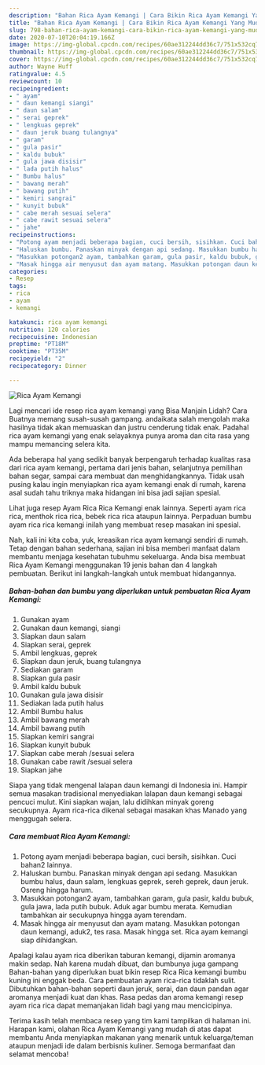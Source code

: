 ```yaml
---
description: "Bahan Rica Ayam Kemangi | Cara Bikin Rica Ayam Kemangi Yang Mudah Dan Praktis"
title: "Bahan Rica Ayam Kemangi | Cara Bikin Rica Ayam Kemangi Yang Mudah Dan Praktis"
slug: 798-bahan-rica-ayam-kemangi-cara-bikin-rica-ayam-kemangi-yang-mudah-dan-praktis
date: 2020-07-10T20:04:19.166Z
image: https://img-global.cpcdn.com/recipes/60ae312244dd36c7/751x532cq70/rica-ayam-kemangi-foto-resep-utama.jpg
thumbnail: https://img-global.cpcdn.com/recipes/60ae312244dd36c7/751x532cq70/rica-ayam-kemangi-foto-resep-utama.jpg
cover: https://img-global.cpcdn.com/recipes/60ae312244dd36c7/751x532cq70/rica-ayam-kemangi-foto-resep-utama.jpg
author: Wayne Huff
ratingvalue: 4.5
reviewcount: 10
recipeingredient:
- " ayam"
- " daun kemangi siangi"
- " daun salam"
- " serai geprek"
- " lengkuas geprek"
- " daun jeruk buang tulangnya"
- " garam"
- " gula pasir"
- " kaldu bubuk"
- " gula jawa disisir"
- " lada putih halus"
- " Bumbu halus"
- " bawang merah"
- " bawang putih"
- " kemiri sangrai"
- " kunyit bubuk"
- " cabe merah sesuai selera"
- " cabe rawit sesuai selera"
- " jahe"
recipeinstructions:
- "Potong ayam menjadi beberapa bagian, cuci bersih, sisihkan. Cuci bahan2 lainnya."
- "Haluskan bumbu. Panaskan minyak dengan api sedang. Masukkan bumbu halus, daun salam, lengkuas geprek, sereh geprek, daun jeruk. Osreng hingga harum."
- "Masukkan potongan2 ayam, tambahkan garam, gula pasir, kaldu bubuk, gula jawa, lada putih bubuk. Aduk agar bumbu merata. Kemudian tambahkan air secukupnya hingga ayam terendam."
- "Masak hingga air menyusut dan ayam matang. Masukkan potongan daun kemangi, aduk2, tes rasa. Masak hingga set. Rica ayam kemangi siap dihidangkan."
categories:
- Resep
tags:
- rica
- ayam
- kemangi

katakunci: rica ayam kemangi 
nutrition: 120 calories
recipecuisine: Indonesian
preptime: "PT18M"
cooktime: "PT35M"
recipeyield: "2"
recipecategory: Dinner

---
```



![Rica Ayam Kemangi](https://img-global.cpcdn.com/recipes/60ae312244dd36c7/751x532cq70/rica-ayam-kemangi-foto-resep-utama.jpg)

Lagi mencari ide resep rica ayam kemangi yang Bisa Manjain Lidah? Cara Buatnya memang susah-susah gampang. andaikata salah mengolah maka hasilnya tidak akan memuaskan dan justru cenderung tidak enak. Padahal rica ayam kemangi yang enak selayaknya punya aroma dan cita rasa yang mampu memancing selera kita.

Ada beberapa hal yang sedikit banyak berpengaruh terhadap kualitas rasa dari rica ayam kemangi, pertama dari jenis bahan, selanjutnya pemilihan bahan segar, sampai cara membuat dan menghidangkannya. Tidak usah pusing kalau ingin menyiapkan rica ayam kemangi enak di rumah, karena asal sudah tahu triknya maka hidangan ini bisa jadi sajian spesial.

Lihat juga resep Ayam Rica Rica Kemangi enak lainnya. Seperti ayam rica rica, menthok rica rica, bebek rica rica ataupun lainnya. Perpaduan bumbu ayam rica rica kemangi inilah yang membuat resep masakan ini spesial.


Nah, kali ini kita coba, yuk, kreasikan rica ayam kemangi sendiri di rumah. Tetap dengan bahan sederhana, sajian ini bisa memberi manfaat dalam membantu menjaga kesehatan tubuhmu sekeluarga. Anda bisa membuat Rica Ayam Kemangi menggunakan 19 jenis bahan dan 4 langkah pembuatan. Berikut ini langkah-langkah untuk membuat hidangannya.

<!--inarticleads1-->

##### Bahan-bahan dan bumbu yang diperlukan untuk pembuatan Rica Ayam Kemangi:

1. Gunakan  ayam
1. Gunakan  daun kemangi, siangi
1. Siapkan  daun salam
1. Siapkan  serai, geprek
1. Ambil  lengkuas, geprek
1. Siapkan  daun jeruk, buang tulangnya
1. Sediakan  garam
1. Siapkan  gula pasir
1. Ambil  kaldu bubuk
1. Gunakan  gula jawa disisir
1. Sediakan  lada putih halus
1. Ambil  Bumbu halus
1. Ambil  bawang merah
1. Ambil  bawang putih
1. Siapkan  kemiri sangrai
1. Siapkan  kunyit bubuk
1. Siapkan  cabe merah /sesuai selera
1. Gunakan  cabe rawit /sesuai selera
1. Siapkan  jahe


Siapa yang tidak mengenal lalapan daun kemangi di Indonesia ini. Hampir semua masakan tradisional menyediakan lalapan daun kemangi sebagai pencuci mulut. Kini siapkan wajan, lalu didihkan minyak goreng secukupnya. Ayam rica-rica dikenal sebagai masakan khas Manado yang menggugah selera. 

<!--inarticleads2-->

##### Cara membuat Rica Ayam Kemangi:

1. Potong ayam menjadi beberapa bagian, cuci bersih, sisihkan. Cuci bahan2 lainnya.
1. Haluskan bumbu. Panaskan minyak dengan api sedang. Masukkan bumbu halus, daun salam, lengkuas geprek, sereh geprek, daun jeruk. Osreng hingga harum.
1. Masukkan potongan2 ayam, tambahkan garam, gula pasir, kaldu bubuk, gula jawa, lada putih bubuk. Aduk agar bumbu merata. Kemudian tambahkan air secukupnya hingga ayam terendam.
1. Masak hingga air menyusut dan ayam matang. Masukkan potongan daun kemangi, aduk2, tes rasa. Masak hingga set. Rica ayam kemangi siap dihidangkan.


Apalagi kalau ayam rica diberikan taburan kemangi, dijamin aromanya makin sedap. Nah karena mudah dibuat, dan bumbunya juga gampang Bahan-bahan yang diperlukan buat bikin resep Rica Rica kemangi bumbu kuning ini enggak beda. Cara pembuatan ayam rica-rica tidaklah sulit. Dibutuhkan bahan-bahan seperti daun jeruk, serai, dan daun pandan agar aromanya menjadi kuat dan khas. Rasa pedas dan aroma kemangi resep ayam rica rica dapat memanjakan lidah bagi yang mau mencicipinya. 

Terima kasih telah membaca resep yang tim kami tampilkan di halaman ini. Harapan kami, olahan Rica Ayam Kemangi yang mudah di atas dapat membantu Anda menyiapkan makanan yang menarik untuk keluarga/teman ataupun menjadi ide dalam berbisnis kuliner. Semoga bermanfaat dan selamat mencoba!
